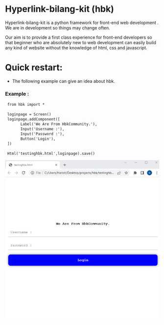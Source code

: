 # Hyperlink-bilang-kit (hbk)
     
 Hyperlink-bilang-kit is a python framework for front-end web development . We are in development so things may  change often.
     
 Our aim is to provide a first class experience for front-end developers so that beginner who are 
 absolutely new to web development can easily build any kind of website without the knowledge of 
 html, css and javascript.
     
# Quick restart:

   * The following example can give an idea about hbk.
    
### Example :

     from hbk import *
     
     loginpage = Screen()
     loginpage.addComponent([
           Label('We Are From HbkCommunity.'), 
           Input('Username :'),
           Input('Password :'),
           Button('Login'),
     ])
     
     Html('testinghbk.html',loginpage).save()



![output](20220926_215047.png "output")
